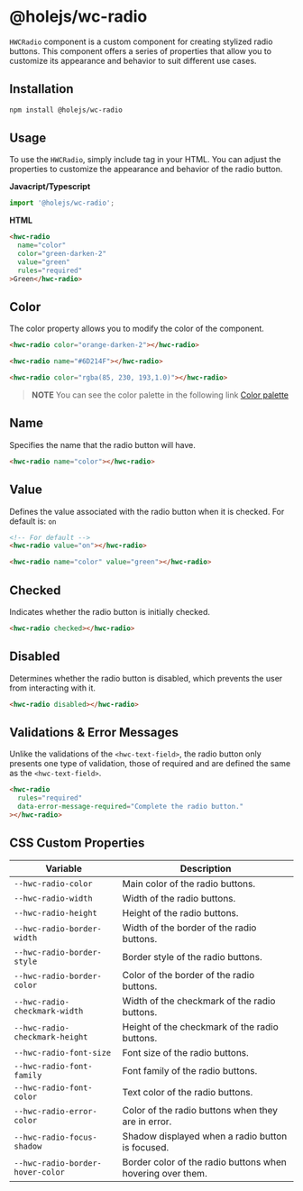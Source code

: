 # @holejs/wc-radio

`HWCRadio` component is a custom component for creating stylized radio buttons. This component offers a series of properties that allow you to customize its appearance and behavior to suit different use cases.

## Installation

```bash
npm install @holejs/wc-radio
```

## Usage

To use the `HWCRadio`, simply include tag in your HTML. You can adjust the properties to customize the appearance and behavior of the radio button.

**Javacript/Typescript**

```ts
import '@holejs/wc-radio';
```

**HTML**

```html
<hwc-radio
  name="color"
  color="green-darken-2"
  value="green"
  rules="required"
>Green</hwc-radio>
```

## Color

The color property allows you to modify the color of the component.

```html
<hwc-radio color="orange-darken-2"></hwc-radio>

<hwc-radio name="#6D214F"></hwc-radio>

<hwc-radio color="rgba(85, 230, 193,1.0)"></hwc-radio>
```

> **NOTE**
> You can see the color palette in the following link [Color palette](#color-palette)

## Name

Specifies the name that the radio button will have.

```html
<hwc-radio name="color"></hwc-radio>
```

## Value

Defines the value associated with the radio button when it is checked. For default is: `on`

```html
<!-- For default -->
<hwc-radio value="on"></hwc-radio>

<hwc-radio name="color" value="green"></hwc-radio>
```

## Checked

Indicates whether the radio button is initially checked.

```html
<hwc-radio checked></hwc-radio>
```

## Disabled

Determines whether the radio button is disabled, which prevents the user from interacting with it.

```html
<hwc-radio disabled></hwc-radio>
```

## Validations & Error Messages

Unlike the validations of the `<hwc-text-field>`, the radio button only presents one type of validation, those of required and are defined the same as the `<hwc-text-field>`.

```html
<hwc-radio
  rules="required"
  data-error-message-required="Complete the radio button."
></hwc-radio>
```

## CSS Custom Properties

| Variable                         | Description                                                |
| -------------------------------- | ---------------------------------------------------------- |
| `--hwc-radio-color`              | Main color of the radio buttons.                           |
| `--hwc-radio-width`              | Width of the radio buttons.                                |
| `--hwc-radio-height`             | Height of the radio buttons.                               |
| `--hwc-radio-border-width`       | Width of the border of the radio buttons.                  |
| `--hwc-radio-border-style`       | Border style of the radio buttons.                         |
| `--hwc-radio-border-color`       | Color of the border of the radio buttons.                  |
| `--hwc-radio-checkmark-width`    | Width of the checkmark of the radio buttons.               |
| `--hwc-radio-checkmark-height`   | Height of the checkmark of the radio buttons.              |
| `--hwc-radio-font-size`          | Font size of the radio buttons.                            |
| `--hwc-radio-font-family`        | Font family of the radio buttons.                          |
| `--hwc-radio-font-color`         | Text color of the radio buttons.                           |
| `--hwc-radio-error-color`        | Color of the radio buttons when they are in error.         |
| `--hwc-radio-focus-shadow`       | Shadow displayed when a radio button is focused.           |
| `--hwc-radio-border-hover-color` | Border color of the radio buttons when hovering over them. |
